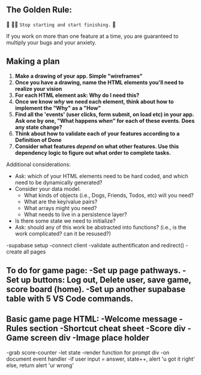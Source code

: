 ## The Golden Rule:

🦸 🦸‍♂️ `Stop starting and start finishing.` 🏁

If you work on more than one feature at a time, you are guaranteed to multiply your bugs and your anxiety.

## Making a plan

1. **Make a drawing of your app. Simple "wireframes"**
1. **Once you have a drawing, name the HTML elements you'll need to realize your vision**
1. **For each HTML element ask: Why do I need this?**
1. **Once we know _why_ we need each element, think about how to implement the "Why" as a "How"**
1. **Find all the 'events' (user clicks, form submit, on load etc) in your app. Ask one by one, "What happens when" for each of these events. Does any state change?**
1. **Think about how to validate each of your features according to a Definition of Done**
1. **Consider what features _depend_ on what other features. Use this dependency logic to figure out what order to complete tasks.**

Additional considerations:

-   Ask: which of your HTML elements need to be hard coded, and which need to be dynamically generated?
-   Consider your data model.
    -   What kinds of objects (i.e., Dogs, Friends, Todos, etc) will you need?
    -   What are the key/value pairs?
    -   What arrays might you need?
    -   What needs to live in a persistence layer?
-   Is there some state we need to initialize?
-   Ask: should any of this work be abstracted into functions? (i.e., is the work complicated? can it be resused?)


-supabase setup 
-connect client 
-validate authentificaton and redirect()
-create all pages 


To do for game page:
-Set up page pathways.
-Set up buttons: Log out, Delete user, save game, score board (home).
-Set up another supabase table with 5 VS Code commands.
-

Basic game page HTML:
-Welcome message
-Rules section
-Shortcut cheat sheet
-Score div
-Game screen div
-Image place holder
-

-grab score-counter 
-let state
-render function for prompt div
-on document event handler
-if user input = answer, state++, alert 'u got it right' else, return alert 'ur wrong'